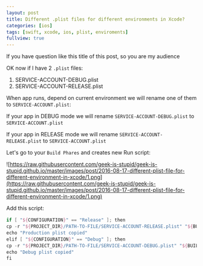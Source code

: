 ```yaml
---
layout: post
title: Different .plist files for different environments in Xcode?
categories: [ios]
tags: [swift, xcode, ios, plist, enviroments]
fullview: true
---
```


If you have question like this title of this post, so you are my audience

OK now if I have 2 `.plist` files:

1. SERVICE-ACCOUNT-DEBUG.plist
2. SERVICE-ACCOUNT-RELEASE.plist

When app runs, depend on current environment we will rename one of them to `SERVICE-ACCOUNT.plist`:

If your app in DEBUG mode we will rename `SERVICE-ACCOUNT-DEBUG.plist` to `SERVICE-ACCOUNT.plist`

If your app in RELEASE mode we will rename `SERVICE-ACCOUNT-RELEASE.plist` to `SERVICE-ACCOUNT.plist`

Let's go to your `Build Phares` and creates new Run script:

![https://raw.githubusercontent.com/geek-is-stupid/geek-is-stupid.github.io/master/images/post/2016-08-17-different-plist-file-for-different-environment-in-xcode/1.png](https://raw.githubusercontent.com/geek-is-stupid/geek-is-stupid.github.io/master/images/post/2016-08-17-different-plist-file-for-different-environment-in-xcode/1.png)

Add this script:

```swift
if [ "${CONFIGURATION}" == "Release" ]; then
cp -r "${PROJECT_DIR}/PATH-TO-FILE/SERVICE-ACCOUNT-RELEASE.plist" "${BUILT_PRODUCTS_DIR}/${PRODUCT_NAME}.app/SERVICE-ACCOUNT.plist"
echo "Production plist copied"
elif [ "${CONFIGURATION}" == "Debug" ]; then
cp -r "${PROJECT_DIR}/PATH-TO-FILE/SERVICE-ACCOUNT-DEBUG.plist" "${BUILT_PRODUCTS_DIR}/${PRODUCT_NAME}.app/SERVICE-ACCOUNT.plist"
echo "Debug plist copied"
fi
```